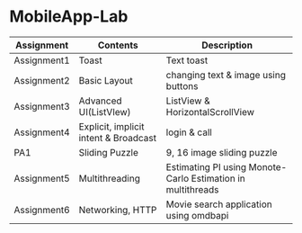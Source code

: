 # MobileApp-Lab

|Assignment|Contents|Description|
|------|---|---|
|Assignment1|Toast|Text toast|
|Assignment2|Basic Layout|changing text & image using buttons|
|Assignment3|Advanced UI(ListVIew)|ListView & HorizontalScrollView|
|Assignment4|Explicit, implicit intent & Broadcast|login & call|
|PA1|Sliding Puzzle|9, 16 image sliding puzzle|
|Assignment5|Multithreading|Estimating PI using Monote-Carlo Estimation in multithreads|
|Assignment6|Networking, HTTP|Movie search application using omdbapi|
